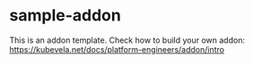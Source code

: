 # sample-addon

This is an addon template. Check how to build your own addon: https://kubevela.net/docs/platform-engineers/addon/intro
